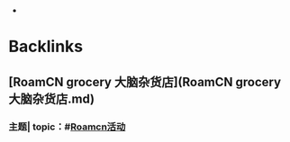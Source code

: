 - 

# Backlinks
## [RoamCN grocery 大脑杂货店](RoamCN grocery 大脑杂货店.md)
### 主题| topic：#[Roamcn活动](Roamcn活动.md)

